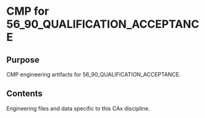 # CMP for 56_90_QUALIFICATION_ACCEPTANCE

## Purpose
CMP engineering artifacts for 56_90_QUALIFICATION_ACCEPTANCE.

## Contents
Engineering files and data specific to this CAx discipline.
